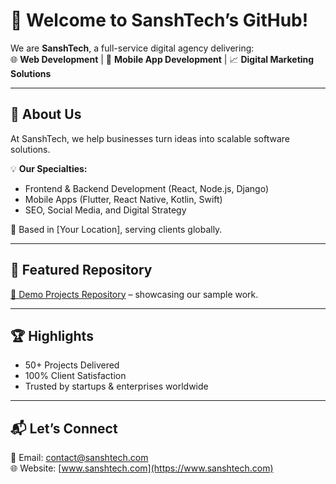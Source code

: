 # 👋 Welcome to SanshTech’s GitHub!

We are **SanshTech**, a full-service digital agency delivering:  
🌐 **Web Development** | 📱 **Mobile App Development** | 📈 **Digital Marketing Solutions**

---

## 🚀 About Us
At SanshTech, we help businesses turn ideas into scalable software solutions.

💡 **Our Specialties:**
- Frontend & Backend Development (React, Node.js, Django)
- Mobile Apps (Flutter, React Native, Kotlin, Swift)
- SEO, Social Media, and Digital Strategy

📍 Based in [Your Location], serving clients globally.

---

## 📂 Featured Repository
[🔗 Demo Projects Repository](https://github.com/sanshtech-demo/demo-projects) – showcasing our sample work.

---

## 🏆 Highlights
- 50+ Projects Delivered
- 100% Client Satisfaction
- Trusted by startups & enterprises worldwide

---

## 📬 Let’s Connect
📧 Email: [contact@sanshtech.com](mailto:contact@sanshtech.com)  
🌐 Website: [www.sanshtech.com](https://www.sanshtech.com)  
